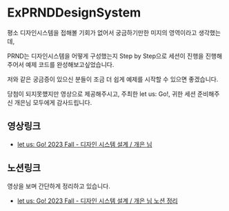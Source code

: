 # ExPRNDDesignSystem

평소 디자인시스템을 접해볼 기회가 없어서 궁금하기만한 미지의 영역이라고 생각했는데,

PRND는 디자인시스템을 어떻게 구성했는지 Step by Step으로 세션이 진행을 진행해주어서 예제 코드를 완성해보고싶었습니다.

저와 같은 궁금증이 있으신 분들이 조금 더 쉽게 예제를 시작할 수 있으면 좋겠습니다.


당첨이 되지못헀지만 영상으로 제공해주시고, 주최한 let us: Go!, 귀한 세션 준비해주신 개은님 모두에게 감사드립니다.

## 영상링크
* [let us: Go! 2023 Fall - 디자인 시스템 설계 / 개은 님](https://www.youtube.com/watch?v=NNX276elx4Q)

## 노션링크
영상을 보며 간단하게 정리하고 있습니다.
* [let us: Go! 2023 Fall - 디자인 시스템 설계 / 개은 님 노션 정리](https://voracious-pigment-aaf.notion.site/3613bac852aa4528b3b1c916078add1e?pvs=4)


